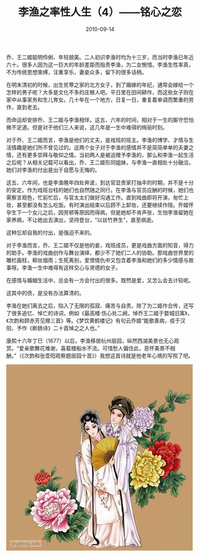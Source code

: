 ﻿---
title: "李渔之率性人生（4）——铭心之恋"
date: 2010-09-14
categories: 
  - "books"
tags: 
  - "李渔"
---

乔、王二姬聪明伶俐、年轻貌美。二人初识李渔时均为十三岁，而当时李渔已年近六十。很多人因为这一巨大的年龄差距而指责李渔，为二女惋惜。李渔生性率真，不为传统思想束缚，注重享乐，妻妾众多，留下的很多话柄。

在明末清初的时候，出生贫寒之家的北方女子，到了婚嫁的年纪，通常会嫁给一个怎样的男子呢？大多是文化不多的庄稼人吧。平日里在田间耕作，而这些女子则在家中从事家务和生儿育女。几十年在一个地方，日复一日，重复着单调而繁重的劳作，直到老去。

而命运却安排乔、王二姬与李渔相伴。这五、六年的时间，相对于一生的厮守恐怕微不足道。但是对于他们三人来说，这几年是一生中难得的绚丽时刻。

对于乔、王二姬而言，李渔是他们的丈夫，是戏班的班主。李渔的博学、才情与生活情趣是她们所不曾见过的。这两个女子对于李渔的感情并不是简简单单的夫妻之情，还有更多崇拜与敬仰之情。当初两人是被迫赠予李渔的，那么和李渔一起生活之后呢？从相关记载可以看出，乔、王二姬形同姐妹，与李渔一直相处十分融洽。她们对李渔的付出是出于自愿与无悔的。

这五、六年间，也是李渔晚年四处奔波，到达官显贵家打抽丰的时期，并不是十分的安定。作为戏班台柱的她们也自然随之同行。在李渔与官员应酬的时候，她们也需察言观色，忙前忙后，与官太太们做好沟通工作。直到戏曲即将开演，匆忙上妆，甚至都没有怎么吃饭。有时演出结束以后顾不上卸妆，还要继续作陪。乔姬怀孕生下一个女儿之后，因劳顿等原因而得病，但是她却不肯声张，生怕李渔留她在家养病，不让她出去演出，坚持登台，“以丝竹养生”，直至病逝。

这种忘却自我的付出，是强迫不来的。

对于李渔而言，乔、王二姬不仅是他的妾，戏班成员，更是戏曲方面的知音，得力的助手。李渔的戏曲创作与舞台演绎，都少不了她们二人的协助。那戏曲世界里的雕栏画柱，柳丝烟雨；生死离别，爱恨情仇中又包含着李渔和她们的多少情感与故事呀。李渔一生中难得有这样交心与贤德的女子。

在感情与婚姻生活中，总会有一方会付出的很多。既然是爱，又怎么会去计较呢。

这其中的债，是没有办法算清的。

李渔在她们离去之后，陷入了无限的孤寂、痛苦与自责。除了为二姬作合传，还写了很多追忆、悼亡的诗词，例如《最高楼·伤心处二阙，悼乔王二姬于婺城旧寓》，《次韵和顾赤芳见赠三首》等。《梦饮黄鹤楼记》有句云乔姬“能歌善病，疫于汉阳，予作《断肠诗》二十首悼之之人也。”

康熙十六年丁巳（1677）以后，李渔移居杭州层园，纵然西湖美景也无心观赏。“爱亲歌舞花难谢，喜载楼船水不流。可惜愁人偏住此，恶怀美景不相酬。”（《次韵和张壶阳观察题层园十首》）我想这首诗就是他老年心境的写照了吧。

![戏曲](/images/5699003280_ef65131a0a_z.jpg)
